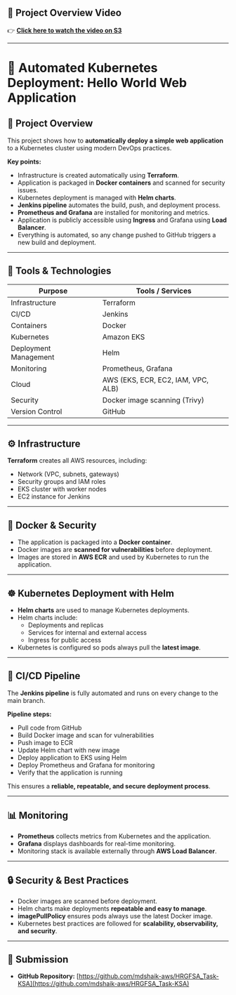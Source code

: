## 🎥 **Project Overview Video**
👉 [**Click here to watch the video on S3**](http://hrgfsa-task.s3-website-us-east-1.amazonaws.com/)

---

# 🚀 Automated Kubernetes Deployment: Hello World Web Application

## 📘 Project Overview

This project shows how to **automatically deploy a simple web application** to a Kubernetes cluster using modern DevOps practices.

**Key points:**

- Infrastructure is created automatically using **Terraform**.
- Application is packaged in **Docker containers** and scanned for security issues.
- Kubernetes deployment is managed with **Helm charts**.
- **Jenkins pipeline** automates the build, push, and deployment process.
- **Prometheus and Grafana** are installed for monitoring and metrics.
- Application is publicly accessible using **Ingress** and Grafana using **Load Balancer**.
- Everything is automated, so any change pushed to GitHub triggers a new build and deployment.

---

## 🧰 Tools & Technologies

| Purpose                | Tools / Services                             |
|------------------------|---------------------------------------------|
| Infrastructure         | Terraform                                   |
| CI/CD                  | Jenkins                                     |
| Containers             | Docker                                      |
| Kubernetes             | Amazon EKS                                  |
| Deployment Management  | Helm                                        |
| Monitoring             | Prometheus, Grafana                         |
| Cloud                  | AWS (EKS, ECR, EC2, IAM, VPC, ALB)         |
| Security               | Docker image scanning (Trivy)               |
| Version Control        | GitHub                                      |

---

## ⚙️ Infrastructure

**Terraform** creates all AWS resources, including:

- Network (VPC, subnets, gateways)  
- Security groups and IAM roles  
- EKS cluster with worker nodes  
- EC2 instance for Jenkins  

---

## 🐳 Docker & Security

- The application is packaged into a **Docker container**.  
- Docker images are **scanned for vulnerabilities** before deployment.  
- Images are stored in **AWS ECR** and used by Kubernetes to run the application.

---

## ☸️ Kubernetes Deployment with Helm

- **Helm charts** are used to manage Kubernetes deployments.  
- Helm charts include:  
  - Deployments and replicas  
  - Services for internal and external access  
  - Ingress for public access  
- Kubernetes is configured so pods always pull the **latest image**.

---

## 🔄 CI/CD Pipeline

The **Jenkins pipeline** is fully automated and runs on every change to the main branch.  

**Pipeline steps:**

- Pull code from GitHub  
- Build Docker image and scan for vulnerabilities  
- Push image to ECR  
- Update Helm chart with new image  
- Deploy application to EKS using Helm  
- Deploy Prometheus and Grafana for monitoring  
- Verify that the application is running  

This ensures a **reliable, repeatable, and secure deployment process**.

---

## 📊 Monitoring

- **Prometheus** collects metrics from Kubernetes and the application.  
- **Grafana** displays dashboards for real-time monitoring.  
- Monitoring stack is available externally through **AWS Load Balancer**.

---

## 🔒 Security & Best Practices

- Docker images are scanned before deployment.  
- Helm charts make deployments **repeatable and easy to manage**.  
- **imagePullPolicy** ensures pods always use the latest Docker image.  
- Kubernetes best practices are followed for **scalability, observability, and security**.

---

## 📌 Submission

- **GitHub Repository:** [https://github.com/mdshaik-aws/HRGFSA_Task-KSA](https://github.com/mdshaik-aws/HRGFSA_Task-KSA)
